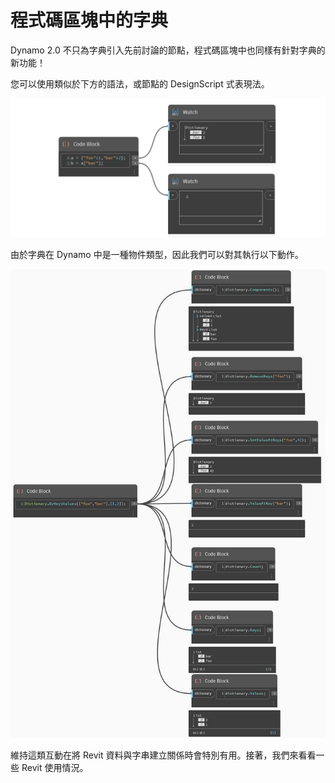 # 程式碼區塊中的字典

Dynamo 2.0 不只為字典引入先前討論的節點，程式碼區塊中也同樣有針對字典的新功能！

您可以使用類似於下方的語法，或節點的 DesignScript 式表現法。

![](<../images/5-5/3/dictionaries in cb - syntax (1).jpg>)

由於字典在 Dynamo 中是一種物件類型，因此我們可以對其執行以下動作。

![](<../images/5-5/3/dictionaries in cb - actions with code blocks.jpg>)

維持這類互動在將 Revit 資料與字串建立關係時會特別有用。接著，我們來看看一些 Revit 使用情況。
